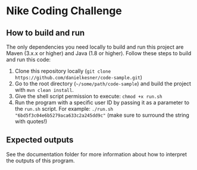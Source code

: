 # Nike Coding Challenge

## How to build and run
The only dependencies you need locally to build and run this project are Maven (3.x.x or higher) and Java (1.8 or higher). Follow these steps to build and run this code:

1. Clone this repository locally (`git clone https://github.com/danielkesner/code-sample.git`)
2. Go to the root directory (`~/some/path/code-sample`) and build the project with `mvn clean install`.
3. Give the shell script permission to execute: `chmod +x run.sh`
4. Run the program with a specific user ID by passing it as a parameter to the `run.sh` script. 
For example: `./run.sh "6bd5f3c04e6b5279aca633c2a245dd9c"` (make sure to surround the string with quotes!)

## Expected outputs
See the documentation folder for more information about how to interpret the outputs of this program.